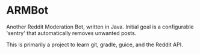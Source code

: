 # ARMBot
Another Reddit Moderation Bot, written in Java. Initial goal is a configurable 'sentry' that automatically removes unwanted posts.

This is primarily a project to learn git, gradle, guice, and the Reddit API.
